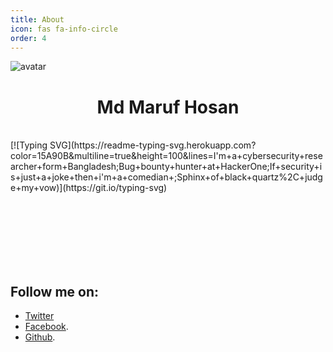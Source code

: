 ```yaml
---
title: About
icon: fas fa-info-circle
order: 4
---
```

![avatar](https://images.weserv.nl/?url=https://i.imgur.com/l0N48kH.png?v=4&h=400&w=350&fit=cover&mask=circle&maxage=7d)
<h1 align="center">Md Maruf Hosan</h1><br>
[![Typing SVG](https://readme-typing-svg.herokuapp.com?color=15A90B&multiline=true&height=100&lines=I'm+a+cybersecurity+researcher+form+Bangladesh;Bug+bounty+hunter+at+HackerOne;If+security+is+just+a+joke+then+i'm+a+comedian+;Sphinx+of+black+quartz%2C+judge+my+vow)](https://git.io/typing-svg)



<br><br><br><br><br><br>


## Follow me on: 
- [Twitter](https://twitter.com/hack1lab)
- [Facebook](https://facebook.com/hack1lab).
- [Github](https://github.com/bing0o).
